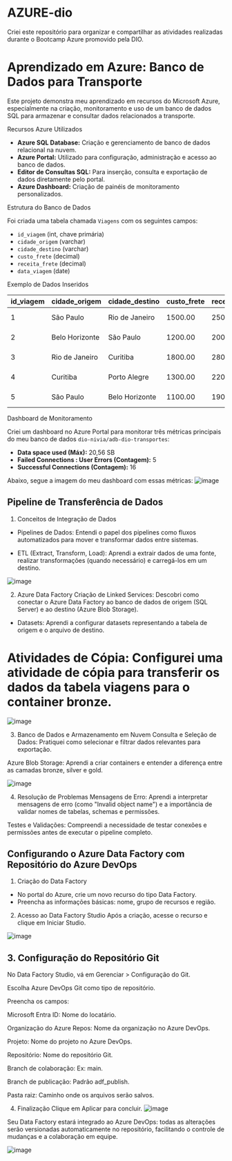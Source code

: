 # AZURE-dio
Criei este repositório para organizar e compartilhar as atividades realizadas durante o Bootcamp Azure promovido pela DIO.

# Aprendizado em Azure: Banco de Dados para Transporte

Este projeto demonstra meu aprendizado em recursos do Microsoft Azure, especialmente na criação, monitoramento e uso de um banco de dados SQL para armazenar e consultar dados relacionados a transporte.

Recursos Azure Utilizados

- **Azure SQL Database:** Criação e gerenciamento de banco de dados relacional na nuvem.
- **Azure Portal:** Utilizado para configuração, administração e acesso ao banco de dados.
- **Editor de Consultas SQL:** Para inserção, consulta e exportação de dados diretamente pelo portal.
- **Azure Dashboard:** Criação de painéis de monitoramento personalizados.

Estrutura do Banco de Dados

Foi criada uma tabela chamada `Viagens` com os seguintes campos:

- `id_viagem` (int, chave primária)
- `cidade_origem` (varchar)
- `cidade_destino` (varchar)
- `custo_frete` (decimal)
- `receita_frete` (decimal)
- `data_viagem` (date)

Exemplo de Dados Inseridos

| id_viagem | cidade_origem   | cidade_destino   | custo_frete | receita_frete | data_viagem |
|-----------|----------------|------------------|-------------|---------------|-------------|
| 1         | São Paulo      | Rio de Janeiro   | 1500.00     | 2500.00       | 2024-03-01  |
| 2         | Belo Horizonte | São Paulo        | 1200.00     | 2000.00       | 2024-03-05  |
| 3         | Rio de Janeiro | Curitiba         | 1800.00     | 2800.00       | 2024-03-10  |
| 4         | Curitiba       | Porto Alegre     | 1300.00     | 2200.00       | 2024-03-15  |
| 5         | São Paulo      | Belo Horizonte   | 1100.00     | 1900.00       | 2024-03-20  |

Dashboard de Monitoramento

Criei um dashboard no Azure Portal para monitorar três métricas principais do meu banco de dados `dio-nivia/adb-dio-transportes`:

- **Data space used (Máx):** 20,56 SB  
- **Failed Connections : User Errors (Contagem):** 5  
- **Successful Connections (Contagem):** 16  

Abaixo, segue a imagem do meu dashboard com essas métricas:
![image](https://github.com/user-attachments/assets/860df0d2-949f-4630-8797-8227e40df390)

## Pipeline de Transferência de Dados

1. Conceitos de Integração de Dados
   
- Pipelines de Dados: Entendi o papel dos pipelines como fluxos automatizados para mover e transformar dados entre sistemas.

- ETL (Extract, Transform, Load): Aprendi a extrair dados de uma fonte, realizar transformações (quando necessário) e carregá-los em um destino.

![image](https://github.com/user-attachments/assets/11995b4c-3934-4571-816e-aee0a7d8a0b3)


2. Azure Data Factory
Criação de Linked Services: Descobri como conectar o Azure Data Factory ao banco de dados de origem (SQL Server) e ao destino (Azure Blob Storage).

- Datasets: Aprendi a configurar datasets representando a tabela de origem e o arquivo de destino.

# Atividades de Cópia: Configurei uma atividade de cópia para transferir os dados da tabela viagens para o container bronze.

![image](https://github.com/user-attachments/assets/d3d67b53-b8f2-4279-b6b0-28fe499207ce)


3. Banco de Dados e Armazenamento em Nuvem
Consulta e Seleção de Dados: Pratiquei como selecionar e filtrar dados relevantes para exportação.

Azure Blob Storage: Aprendi a criar containers e entender a diferença entre as camadas bronze, silver e gold.

![image](https://github.com/user-attachments/assets/9ad06eb0-a027-464c-8bc4-e04327ed9e22)


4. Resolução de Problemas
Mensagens de Erro: Aprendi a interpretar mensagens de erro (como "Invalid object name") e a importância de validar nomes de tabelas, schemas e permissões.

Testes e Validações: Compreendi a necessidade de testar conexões e permissões antes de executar o pipeline completo.

## Configurando o Azure Data Factory com Repositório do Azure DevOps

1. Criação do Data Factory
   
- No portal do Azure, crie um novo recurso do tipo Data Factory.
- Preencha as informações básicas: nome, grupo de recursos e região.
   
2. Acesso ao Data Factory Studio
Após a criação, acesse o recurso e clique em Iniciar Studio.

![image](https://github.com/user-attachments/assets/25af348f-3be4-442d-8d7c-2e8ed4ad71e0)
 
## 3. Configuração do Repositório Git 
No Data Factory Studio, vá em Gerenciar > Configuração do Git.

Escolha Azure DevOps Git como tipo de repositório.

Preencha os campos:

Microsoft Entra ID: Nome do locatário.

Organização do Azure Repos: Nome da organização no Azure DevOps.

Projeto: Nome do projeto no Azure DevOps.

Repositório: Nome do repositório Git.

Branch de colaboração: Ex: main.

Branch de publicação: Padrão adf_publish.

Pasta raiz: Caminho onde os arquivos serão salvos.

4. Finalização
Clique em Aplicar para concluir.
![image](https://github.com/user-attachments/assets/9980bf67-be16-4367-823c-1dd568db9098)

Seu Data Factory estará integrado ao Azure DevOps: todas as alterações serão versionadas automaticamente no repositório, facilitando o controle de mudanças e a colaboração em equipe.

![image](https://github.com/user-attachments/assets/8c799edd-d0b1-4682-b6db-bf41375be1f4)
